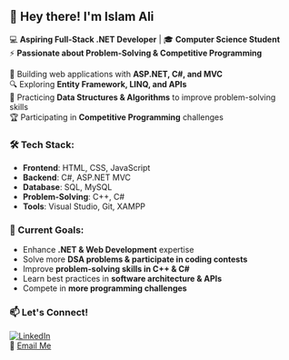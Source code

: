 ## 👋 Hey there! I'm Islam Ali

💻 **Aspiring Full-Stack .NET Developer** | 🎓 **Computer Science Student**  
⚡ **Passionate about Problem-Solving & Competitive Programming**  

🚀 Building web applications with **ASP.NET, C#, and MVC**  
🔍 Exploring **Entity Framework, LINQ, and APIs**  
🤖 Practicing **Data Structures & Algorithms** to improve problem-solving skills  
🏆 Participating in **Competitive Programming** challenges  

### 🛠️ Tech Stack:
- **Frontend**: HTML, CSS, JavaScript  
- **Backend**: C#, ASP.NET MVC  
- **Database**: SQL, MySQL  
- **Problem-Solving**: C++, C#  
- **Tools**: Visual Studio, Git, XAMPP  

### 📌 Current Goals:
- Enhance **.NET & Web Development** expertise  
- Solve more **DSA problems & participate in coding contests**  
- Improve **problem-solving skills in C++ & C#**  
- Learn best practices in **software architecture & APIs**  
- Compete in **more programming challenges**  

### 📫 Let's Connect!
[![LinkedIn](https://img.shields.io/badge/LinkedIn-Profile-blue?style=flat&logo=linkedin)](https://www.linkedin.com/in/islamali11/)  
📧 [Email Me](mailto:your-email@example.com)

